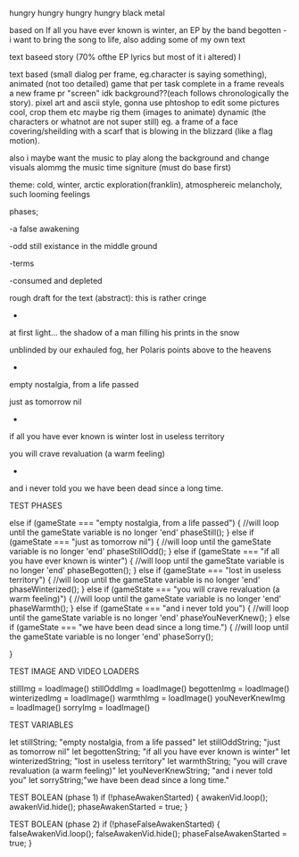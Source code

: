 hungry
hungry
hungry
hungry
black metal

based on If all you have ever known is winter, an EP by the band begotten - i want to bring the song to life, also adding some of my own text

text baseed story (70% ofthe EP lyrics but most of it i altered) l

text based (small dialog per frame, eg.character is saying something), animated (not too detailed) game that per task complete in a frame reveals a new frame pr "screen" idk background??(each follows chronologically the story).
pixel art and ascii style, gonna use phtoshop to edit some pictures cool, crop them etc maybe rig them (images to animate)
dynamic (the characters or whatnot are not super still) eg. a frame of a face covering/sheilding with a scarf that is blowing in the blizzard (like a flag motion).

also i maybe want the music to play along the background and change visuals alommg the music time signiture (must do base first)

theme: cold, winter, arctic exploration(franklin), atmosphereic melancholy, such looming feelings

phases;

-a false awakening

-odd still existance in the middle ground

-terms

-consumed and depleted

rough draft for the text (abstract): this is rather cringe

-

at first light...
the shadow of a man filling his prints in the snow

unblinded by our exhauled fog, her Polaris points above to the heavens

-

empty nostalgia, from a life passed

just as tomorrow nil

-

if all you have ever known is winter
lost in useless territory

you will crave revaluation (a warm feeling)

-

and i never told you
we have been dead since a long time.

TEST PHASES

else if (gameState === "empty nostalgia, from a life passed") {
//will loop until the gameState variable is no longer 'end'
phaseStill();
}
else if (gameState === "just as tomorrow nil") {
//will loop until the gameState variable is no longer 'end'
phaseStillOdd();
}
else if (gameState === "if all you have ever known is winter") {
//will loop until the gameState variable is no longer 'end'
phaseBegotten();
}
else if (gameState === "lost in useless territory") {
//will loop until the gameState variable is no longer 'end'
phaseWinterized();
}
else if (gameState === "you will crave revaluation (a warm feeling)") {
//will loop until the gameState variable is no longer 'end'
phaseWarmth();
}
else if (gameState === "and i never told you") {
//will loop until the gameState variable is no longer 'end'
phaseYouNeverKnew();
}
else if (gameState === "we have been dead since a long time.") {
//will loop until the gameState variable is no longer 'end'
phaseSorry();

}

TEST IMAGE AND VIDEO LOADERS

stillImg = loadImage()
stillOddImg = loadImage()
begottenImg = loadImage()
winterizedImg = loadImage()
warmthImg = loadImage()
youNeverKnewImg = loadImage()
sorryImg = loadImage()

TEST VARIABLES

let stillString; "empty nostalgia, from a life passed"
let stillOddString; "just as tomorrow nil"
let begottenString; "if all you have ever known is winter"
let winterizedString; "lost in useless territory"
let warmthString; "you will crave revaluation (a warm feeling)"
let youNeverKnewString; "and i never told you"
let sorryString;"we have been dead since a long time."

TEST BOLEAN (phase 1)
if (!phaseAwakenStarted) {
awakenVid.loop();
awakenVid.hide();
phaseAwakenStarted = true;
}

TEST BOLEAN (phase 2)
if (!phaseFalseAwakenStarted) {
falseAwakenVid.loop();
falseAwakenVid.hide();
phaseFalseAwakenStarted = true;
}
